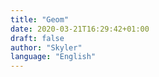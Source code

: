 ```yaml
---
title: "Geom"
date: 2020-03-21T16:29:42+01:00
draft: false
author: "Skyler"
language: "English"
---
```


